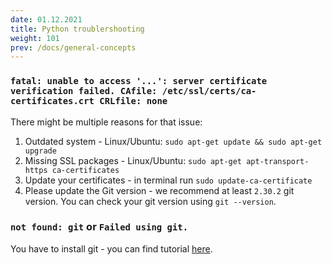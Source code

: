 ```yaml
---
date: 01.12.2021
title: Python troublershooting
weight: 101
prev: /docs/general-concepts
---
```

### `fatal: unable to access '...': server certificate verification failed. CAfile: /etc/ssl/certs/ca-certificates.crt CRLfile: none`

There might be multiple reasons for that issue:
1. Outdated system - Linux/Ubuntu: `sudo apt-get update && sudo apt-get upgrade`
1. Missing SSL packages - Linux/Ubuntu: `sudo apt-get apt-transport-https ca-certificates`
1. Update your certificates - in terminal run `sudo update-ca-certificate`
1. Please update the Git version - we recommend at least `2.30.2` git version. You can check your git version using `git --version`.


### `not found: git` or `Failed using git.`

You have to install git - you can find tutorial [here](https://git-scm.com/book/en/v2/Getting-Started-Installing-Git).